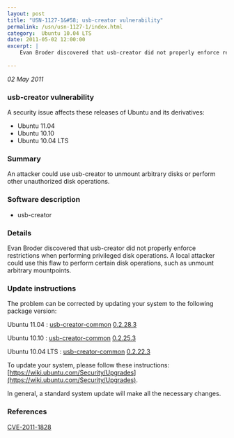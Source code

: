 ```yaml
---
layout: post
title: "USN-1127-1&#58; usb-creator vulnerability"
permalink: /usn/usn-1127-1/index.html
category:  Ubuntu 10.04 LTS
date: 2011-05-02 12:00:00
excerpt: |
    Evan Broder discovered that usb-creator did not properly enforce restrictions when performing privileged disk operations. A local attacker could use this flaw to perform certain disk operations, such as unmount arbitrary mountpoints. 
    
--- 
```

 
 

*02 May 2011*

### usb-creator vulnerability

A security issue affects these releases of Ubuntu and its derivatives:

* Ubuntu 11.04
* Ubuntu 10.10
* Ubuntu 10.04 LTS

### Summary

An attacker could use usb-creator to unmount arbitrary disks or perform other unauthorized disk operations.

### Software description

* usb-creator 

### Details

Evan Broder discovered that usb-creator did not properly enforce restrictions when performing privileged disk operations. A local attacker could use this flaw to perform certain disk operations, such as unmount arbitrary mountpoints. 

### Update instructions

The problem can be corrected by updating your system to the following package version:

Ubuntu 11.04
 : [usb-creator-common](https://launchpad.net/ubuntu/+source/usb-creator) <span> [0.2.28.3](https://launchpad.net/ubuntu/+source/usb-creator/0.2.28.3) </span> 

Ubuntu 10.10
 : [usb-creator-common](https://launchpad.net/ubuntu/+source/usb-creator) <span> [0.2.25.3](https://launchpad.net/ubuntu/+source/usb-creator/0.2.25.3) </span> 

Ubuntu 10.04 LTS
 : [usb-creator-common](https://launchpad.net/ubuntu/+source/usb-creator) <span> [0.2.22.3](https://launchpad.net/ubuntu/+source/usb-creator/0.2.22.3) </span> 

To update your system, please follow these instructions: [https://wiki.ubuntu.com/Security/Upgrades](https://wiki.ubuntu.com/Security/Upgrades).

In general, a standard system update will make all the necessary changes. 

### References

 
 [CVE-2011-1828](http://people.ubuntu.com/~ubuntu-security/cve/CVE-2011-1828)
 

